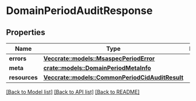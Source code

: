 # DomainPeriodAuditResponse

## Properties

Name | Type | Description | Notes
------------ | ------------- | ------------- | -------------
**errors** | [**Vec<crate::models::MsaspecPeriodError>**](msaspec.Error.md) |  |
**meta** | [**crate::models::DomainPeriodMetaInfo**](domain.MetaInfo.md) |  |
**resources** | [**Vec<crate::models::CommonPeriodCidAuditResult>**](common.CIDAuditResult.md) |  |

[[Back to Model list]](../README.md#documentation-for-models) [[Back to API list]](../README.md#documentation-for-api-endpoints) [[Back to README]](../README.md)
